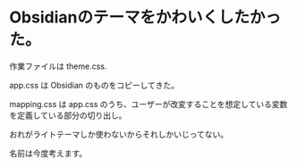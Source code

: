 # Obsidianのテーマをかわいくしたかった。

作業ファイルは theme.css.

app.css は Obsidian のものをコピーしてきた。

mapping.css は app.css のうち、ユーザーが改変することを想定している変数を定義している部分の切り出し。

おれがライトテーマしか使わないからそれしかいじってない。

名前は今度考えます。
